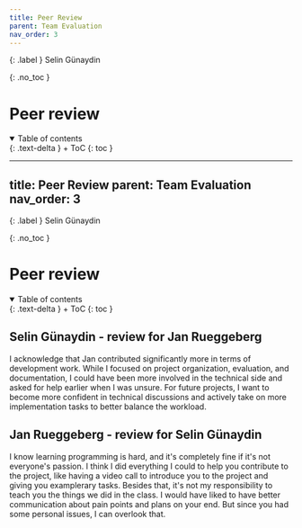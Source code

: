 ```yaml
---
title: Peer Review
parent: Team Evaluation
nav_order: 3
---
```


{: .label }
Selin Günaydin

{: .no_toc }
# Peer review

<details open markdown="block">
{: .text-delta }
<summary>Table of contents</summary>
+ ToC
{: toc }
</details>

---
title: Peer Review
parent: Team Evaluation
nav_order: 3
---

{: .label }
Selin Günaydin

{: .no_toc }
# Peer review

<details open markdown="block">
{: .text-delta }
<summary>Table of contents</summary>
+ ToC
{: toc }
</details>

## Selin Günaydin - review for Jan Rueggeberg

I acknowledge that Jan contributed significantly more in terms of development work. While I focused on project organization, evaluation, and documentation, I could have been more involved in the technical side and asked for help earlier when I was unsure. For future projects, I want to become more confident in technical discussions and actively take on more implementation tasks to better balance the workload.


## Jan Rueggeberg - review for Selin Günaydin 

I know learning programming is hard, and it's completely fine if it's not everyone's passion. I think I did everything I could to help you contribute to the project, like having a video call to introduce you to the project and giving you examplerary tasks. Besides that, it's not my responsibility to teach you the things we did in the class.
I would have liked to have better communication about pain points and plans on your end. But since you had some personal issues, I can overlook that.
